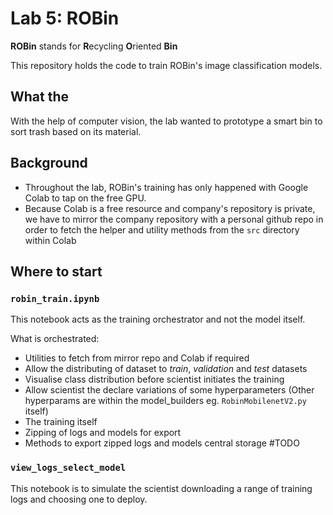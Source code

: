 # Lab 5: ROBin

**ROBin** stands for **R**ecycling **O**riented **Bin**

This repository holds the code to train ROBin's image classification models.

## What the 

With the help of computer vision, the lab wanted to prototype a smart bin to sort trash based on its material.

## Background

- Throughout the lab, ROBin's training has only happened with Google Colab to tap on the free GPU.
- Because Colab is a free resource and company's repository is private, we have to mirror the company repository with a personal github repo in order to fetch the helper and utility methods from the `src` directory within Colab

## Where to start

### `robin_train.ipynb`

This notebook acts as the training orchestrator and not the model itself.

What is orchestrated:

* Utilities to fetch from mirror repo and Colab if required
* Allow the distributing of dataset to *train*, *validation* and *test* datasets
* Visualise class distribution before scientist initiates the training
* Allow scientist the declare variations of some hyperparameters (Other hyperparams are within the model_builders eg. `RobinMobilenetV2.py` itself)
* The training itself
* Zipping of logs and models for export
* Methods to export zipped logs and models central storage #TODO


### `view_logs_select_model` 

This notebook is to simulate the scientist downloading a range of training logs and choosing one to deploy.
